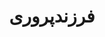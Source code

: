 ---
type: category
category: parent/parenting
name: parenting
title: فرزندپروری
description:  در کنار مهارت‌های خوبی که والدین در تربیت فرزندشان اعمال می‌کنند، ‌گاهی دچارخطاهایی می‌شوند که با افزایش آگاهی و مهارت قابل اصلاح هستند. برای این که فرزندان همراه‌ و درعین حال مستقلی داشته باشید، مطالب این بخش را مطالعه کنید.
order: 100
---